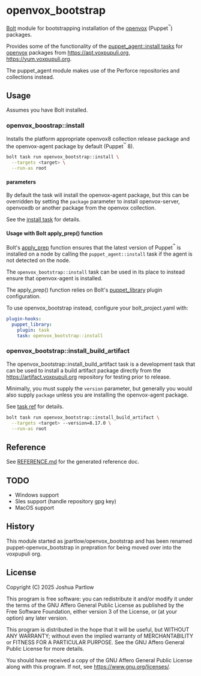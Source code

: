 # openvox_bootstrap

[Bolt] module for bootstrapping installation of the [openvox]
(Puppet<sup>:tm:</sup>) packages.

Provides some of the functionality of the [puppet_agent::install
tasks] for [openvox] packages from https://apt.voxpupuli.org,
https://yum.voxpupuli.org.

The puppet_agent module makes use of the Perforce repositories and
collections instead.

## Usage

Assumes you have Bolt installed.

### openvox_boostrap::install

Installs the platform appropriate openvox8 collection release package
and the openvox-agent package by default (Puppet<sup>:tm:</sup> 8).

```sh
bolt task run openvox_bootstrap::install \
  --targets <target> \
  --run-as root
```
#### parameters

By default the task will install the openvox-agent package, but this
can be overridden by setting the `package` parameter to install
openvox-server, openvoxdb or another package from the openvox
collection.

See the [install task](./REFERENCE.md#install) for details.

#### Usage with Bolt apply_prep() function

Bolt's [apply_prep] function ensures that the latest version of
Puppet<sup>:tm:</sup> is installed on a node by calling the
`puppet_agent::install` task if the agent is not detected on the node.

The `openvox_bootstrap::install` task can be used in its place to
instead ensure that openvox-agent is installed.

The apply_prep() function relies on Bolt's [puppet_library] plugin
configuration.

To use openvox_bootstrap instead, configure your bolt_project.yaml
with:

```yaml
plugin-hooks:
  puppet_library:
    plugin: task
    task: openvox_bootstrap::install
```

### openvox_bootstrap::install_build_artifact

The openvox_bootstrap::install_build_artifact task is a development
task that can be used to install a build artifact package directly
from the https://artifact.voxpupuli.org repository for testing
prior to release.

Minimally, you must supply the `version` parameter, but generally you
would also supply `package` unless you are installing the
openvox-agent package.

See [task ref](./REFERENCE.md#install_build_artifact) for details.

```sh
bolt task run openvox_bootstrap::install_build_artifact \
  --targets <target> --version=8.17.0 \
  --run-as root
```

## Reference

See [REFERENCE.md](./REFERENCE.md) for the generated reference doc.

## TODO

* Windows support
* Sles support (handle repository gpg key)
* MacOS support

## History

This module started as jpartlow/openvox_bootstrap and has been renamed
puppet-openvox_bootstrap in prepration for being moved over into the
voxpupuli org.

## License

Copyright (C) 2025 Joshua Partlow

This program is free software: you can redistribute it and/or modify
it under the terms of the GNU Affero General Public License as published
by the Free Software Foundation, either version 3 of the License, or
(at your option) any later version.

This program is distributed in the hope that it will be useful,
but WITHOUT ANY WARRANTY; without even the implied warranty of
MERCHANTABILITY or FITNESS FOR A PARTICULAR PURPOSE.  See the
GNU Affero General Public License for more details.

You should have received a copy of the GNU Affero General Public License
along with this program.  If not, see <https://www.gnu.org/licenses/>.

[bolt]: https://puppet.com/docs/bolt/latest/bolt.html
[openvox]: https://voxpupuli.org/openvox/
[puppet_agent::install tasks]: https://github.com/puppetlabs/puppetlabs-puppet_agent/tree/main?tab=readme-ov-file#puppet_agentinstall
[apply_prep]: https://www.puppet.com/docs/bolt/latest/plan_functions#apply-prep
[puppet_library]: https://www.puppet.com/docs/bolt/latest/using_plugins#puppet-library-plugins
